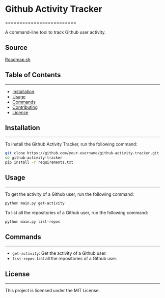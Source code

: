 # Github Activity Tracker
=========================

A command-line tool to track Github user activity.

## Source
[Roadmap.sh](https://roadmap.sh/projects/github-user-activity)

## Table of Contents
-----------------

* [Installation](#installation)
* [Usage](#usage)
* [Commands](#commands)
* [Contributing](#contributing)
* [License](#license)

## Installation
---------------

To install the Github Activity Tracker, run the following command:
```bash
git clone https://github.com/your-username/github-activity-tracker.git
cd github-activity-tracker
pip install -r requirements.txt
```

## Usage
------

To get the activity of a Github user, run the following command:
```bash
python main.py get-activity
```

To list all the repositories of a Github user, run the following command:
```bash
python main.py list-repos
```

## Commands
----------

- `get-activity`: Get the activity of a Github user.
- `list-repos`: List all the repositories of a Github user.


## License
---------

This project is licensed under the MIT License.
